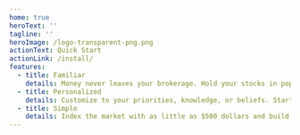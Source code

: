 ```yaml
---
home: true
heroText: ''
tagline: ''
heroImage: /logo-transparent-png.png
actionText: Quick Start
actionLink: /install/
features:
  - title: Familiar
    details: Money never leaves your brokerage. Hold your stocks in popular options such as Robinhood and Alpaca - with more coming soon!
  - title: Personalized
    details: Customize to your priorities, knowledge, or beliefs. Start with common indexes, or build your own!
  - title: Simple
    details: Index the market with as little as $500 dollars and build portfolios of thousands of stocks with a click!
---
```

